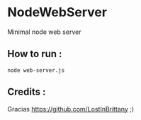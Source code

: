 # NodeWebServer
Minimal node web server

## How to run :

    node web-server.js

## Credits :

Gracias https://github.com/LostInBrittany ;)